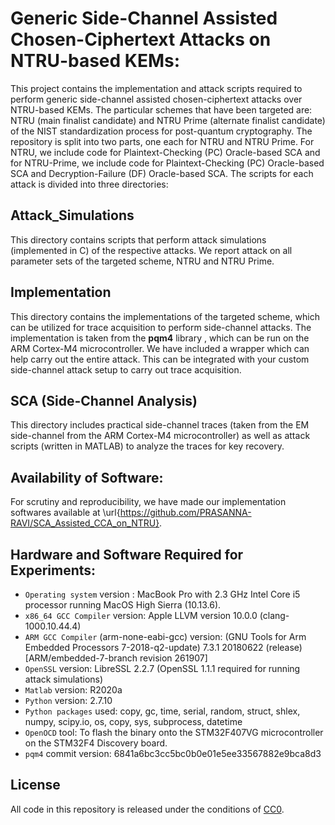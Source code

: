 # Generic Side-Channel Assisted Chosen-Ciphertext Attacks on NTRU-based KEMs:

This project contains the implementation and attack scripts required to perform
generic side-channel assisted chosen-ciphertext attacks over NTRU-based KEMs. The particular schemes that have been targeted are:
NTRU (main finalist candidate) and NTRU Prime (alternate finalist candidate) of the NIST standardization process for post-quantum cryptography. The repository is split into two parts, one each for NTRU and NTRU Prime. For NTRU, we include code for Plaintext-Checking (PC) Oracle-based SCA and for NTRU-Prime, we include code for Plaintext-Checking (PC) Oracle-based SCA and Decryption-Failure (DF) Oracle-based SCA. The scripts for each attack is divided into three directories:

## Attack_Simulations

This directory contains scripts that perform attack simulations (implemented in C) of the respective attacks. We report attack on all parameter sets of the targeted scheme, NTRU and NTRU Prime.

## Implementation

This directory contains the implementations of the targeted scheme, which can be utilized for trace acquisition to perform side-channel attacks. The implementation is taken from the **pqm4** library , which can be run on the ARM Cortex-M4 microcontroller.
We have included a wrapper which can help carry out the entire attack. This can be integrated with your custom side-channel attack setup to carry out trace acquisition.

## SCA (Side-Channel Analysis)

This directory includes practical side-channel traces (taken from the EM side-channel from the ARM Cortex-M4 microcontroller) as well as attack scripts (written in MATLAB) to analyze the traces for key recovery.

## Availability of Software:

For scrutiny and reproducibility, we have made our implementation softwares available  at \url{https://github.com/PRASANNA-RAVI/SCA_Assisted_CCA_on_NTRU}.

## Hardware and Software Required for Experiments:

  * `Operating system` version : MacBook Pro with 2.3 GHz Intel Core i5 processor running MacOS High Sierra (10.13.6).
  * `x86_64 GCC Compiler` version: Apple LLVM version 10.0.0 (clang-1000.10.44.4)
  * `ARM GCC Compiler` (arm-none-eabi-gcc) version: (GNU Tools for Arm Embedded Processors 7-2018-q2-update) 7.3.1 20180622 (release) [ARM/embedded-7-branch revision 261907]
  * `OpenSSL` version: LibreSSL 2.2.7 (OpenSSL 1.1.1 required for running attack simulations)
  * `Matlab` version: R2020a
  * `Python` version: 2.7.10
  * `Python packages` used: copy, gc, time, serial, random, struct, shlex, numpy, scipy.io, os, copy, sys, subprocess, datetime
  * `OpenOCD` tool: To flash the binary onto the STM32F407VG microcontroller on the STM32F4 Discovery board.
  * `pqm4` commit version: 6841a6bc3cc5bc0b0e01e5ee33567882e9bca8d3

## License
All code in this repository is released under the conditions of [CC0](http://creativecommons.org/publicdomain/zero/1.0/).
